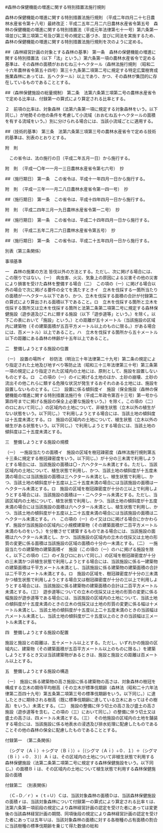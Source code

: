#森林の保健機能の増進に関する特別措置法施行規則



森林の保健機能の増進に関する特別措置法施行規則
（平成二年四月二十七日農林水産省令第十八号）最終改正：平成二五年二月二六日農林水産省令第五号　森林の保健機能の増進に関する特別措置法（平成元年法律第七十一号）第六条第一項並びに第三項第二号及び第三号の規定に基づき、並びに同法を実施するため、森林の保健機能の増進に関する特別措置法施行規則を次のように定める。

##（森林経営計画の対象とする森林の基準）
第一条　森林の保健機能の増進に関する特別措置法（以下「法」という。）第六条第一項の農林水産省令で定める基準は、その森林の面積がおおむね三十ヘクタール（森林法施行規則
（昭和二十六年農林省令第五十四号）第三十九条第二項第二号に規定する特定広葉樹育成施業森林にあっては、五ヘクタール）以上であり、かつ、その森林が集団的に存在しているものであることとする。



##（森林保健施設の総量規制）
第二条　法第六条第三項第二号の農林水産省令で定める比率は、付録第一の算式により算定される比率とする。

２　前項の比率は、対象森林（法第六条第一項に規定する対象森林をいう。以下同じ。）が地勢その他の条件を考慮して小流域（おおむね五十ヘクタールの面積を有する流域をいう。）別に分けられる場合には、当該小流域ごとに適用する。



##（技術的基準）
第三条　法第六条第三項第三号の農林水産省令で定める技術的基準は、別表のとおりとする。




附　則


　この省令は、法の施行の日（平成二年五月一日）から施行する。


附　則　（平成一〇年一一月一三日農林水産省令第七六号）　抄


##（施行期日）
第一条　この省令は、平成十一年四月一日から施行する。


附　則　（平成一三年一一月二八日農林水産省令第一四一号）　抄


##（施行期日）
第一条　この省令は、平成十四年四月一日から施行する。


附　則　（平成二四年三月一九日農林水産省令第一二号）　抄


##（施行期日）
第一条　この省令は、平成二十四年四月一日から施行する。


附　則　（平成二五年二月二六日農林水産省令第五号）　抄


##（施行期日）
第一条　この省令は、平成二十五年四月一日から施行する。


別表（第三条関係）




事項基準




一　森林の施業の方法
皆伐以外の方法とする。ただし、次に掲げる場合には、この限りではない。（一）　病虫害、火災、気象上の原因による災害その他の災害により損害を受けた森林を整備する場合（二）　この項の（一）に掲げる場合以外の場合で次に掲げる要件の全てを満たすときイ　立木を伐採する一箇所当たりの面積が一ヘクタール以下であり、かつ、立木を伐採する面積の合計が付録第二の算式により算出される面積以下であること。ロ　立木を伐採する箇所と立木を伐採する箇所又は立木を伐採する箇所と法第二条第二項第二号に規定する森林保健施設（遊歩道及びこれに類する施設（以下「遊歩道等」という。）を除く。以下この表において「施設」という。）との距離が五十メートル（当該施設の区域内に建築物（その建築面積が五百平方メートル以上のものに限る。）がある場合には、百メートル）以上であること。ハ　立木を伐採する箇所から五十メートル以下の距離にある森林の林齢が十五年以上であること。




二　整備しようとする施設の位置

（一）　設置の場所イ　砂防法（明治三十年法律第二十九号）第二条の規定により指定された土地及び地すべり等防止法（昭和三十三年法律第三十号）第三条第一項の規定により指定された区域内の土地には、原則として、施設を設置しないものとする。ロ　この項の（一）のイに掲げる土地のほか、土砂の崩壊、土砂の流出その他これらに類する危険な状況が発生するおそれのある土地には、施設を設置しないものとする。（二）　設置に係る傾斜度イ　施設（保全施設（森林の保健機能の増進に関する特別措置法施行令（平成二年政令第百十三号）第一号から第四号までに掲げる施設の保全上必要な施設をいう。）を除く。この項の（二）のロにおいて同じ。）の区域内の土地について、非植生状態（立木以外の植生がない状態をいう。以下同じ。）で利用しようとする場合には、当該土地の傾斜度は十五度未満とする。ロ　施設の区域内の土地について、植生状態（立木以外の植生がある状態をいう。以下同じ。）で利用しようとする場合には、当該土地の傾斜度は二十五度未満とする。




三　整備しようとする施設の規模

（一）　一施設当たりの面積イ　施設の区域を樹冠疎密度（森林法施行規則第五十三条に規定する樹冠疎密度をいう。以下同じ。）が十分の三未満で利用しようとする場合には、当該施設の面積は〇・六ヘクタール未満とする。ただし、当該区域内の土地について、植生状態で利用し、かつ、当該土地の傾斜度が十五度未満の場合には当該施設の面積は三ヘクタール未満とし、植生状態で利用し、かつ、当該土地の傾斜度が十五度以上二十五度未満の場合には当該施設の面積は一ヘクタール未満とする。ロ　施設の区域を樹冠疎密度が十分の三以上で利用しようとする場合には、当該施設の面積は一・二ヘクタール未満とする。ただし、当該区域内の土地について、植生状態で利用し、かつ、当該土地の傾斜度が十五度未満の場合には当該施設の面積は六ヘクタール未満とし、植生状態で利用し、かつ、当該土地の傾斜度が十五度以上二十五度未満の場合には当該施設の面積は二ヘクタール未満とする。ハ　この項の（一）のイ又はロに掲げる場合にかかわらず、施設が当該施設の区域内に小規模建築物（その建築面積が二百平方メートル未満のものをいう。）を分散させて建築するものである場合には、当該施設の面積は六ヘクタール未満とし、かつ、当該施設の区域内の立木の伐採又は土地の形質の変更に係る面積は当該施設の区域の面積の十分の一未満とする。（二）　一施設当たりの建築物の建築面積イ　施設（この項の（一）のハに掲げる施設を除く。以下この項の（二）のイ及びロにおいて同じ。）の区域を樹冠疎密度が十分の三未満かつ非植生状態で利用しようとする場合には、当該施設に係る一建築物の建築面積は千平方メートル未満とし、当該施設に係る建築物の建築面積の合計は二千平方メートル未満とする。ロ　施設の区域を、樹冠疎密度が十分の三未満かつ植生状態で利用しようとする場合又は樹冠疎密度が十分の三以上で利用しようとする場合には、当該施設に係る建築物の建築面積の合計は二百平方メートル未満とする。（三）　遊歩道等についての立木の伐採又は土地の形質の変更に係る幅施設が遊歩道等である場合には、当該施設の区域内の土地について、当該土地の傾斜度が十五度未満のときの立木の伐採又は土地の形質の変更に係る幅は十メートル未満とし、当該土地の傾斜度が十五度以上二十五度未満のときの当該幅は六メートル未満とし、当該土地の傾斜度が二十五度以上のときの当該幅は三メートル未満とする。




四　整備しようとする施設の配置

施設と施設との距離は、五十メートル以上とする。ただし、いずれかの施設の区域内に、建築物（その建築面積が五百平方メートル以上のものに限る。）を建築しようとするとき又は当該建築物があるときは、施設と施設との距離は百メートル以上とする。




五　整備しようとする施設の構造

（一）　施設に係る建築物の高さ施設に係る建築物の高さは、対象森林の樹冠を構成する立木の期待平均樹高（その立木が標準伐期齢（森林法（昭和二十六年法律第二百四十九号）第五条第二項第三号の標準伐期齢をいう。以下同じ。）に達したときに期待される樹高（既に標準伐期齢に達している立木にあってはその樹高）をいう。）未満とする。（二）　施設の整備に伴う切土の高さ及び盛土の高さ施設（遊歩道等を含む。この項の（三）において同じ。）の整備に伴う切土又は盛土の高さは、四メートル未満とする。（三）　その他施設の区域内の土地を舗装する場合には、当該施設に係る地表水の浸透及び排水処理に配慮したものであることその他の森林の保全に配慮したものであることとする。





付録第一　（第二条関係）

　（シグマ（Ａｉ）＋シグマ（Ｂｉ））÷｛（シグマ（Ａｉ）÷０．１）＋（シグマ（Ｂｉ）÷０．３）｝Ａｉは、その区域内の土地について非植生状態で利用する森林保健施設（法第二条第二項第二号に規定する森林保健施設をいう。以下同じ。）の面積Ｂｉは、その区域内の土地について植生状態で利用する森林保健施設の面積

付録第二　（別表関係）

　（Ｃ−Ｄ／ｒ）×（ｔ÷Ｕ）Ｃは、当該対象森林の面積Ｄは、当該森林保健施設の面積ｒは、当該対象森林について付録第一の算式により算定される比率ｔは、法第六条第一項前段の規定により森林経営計画の認定を受けた者にあっては変更後の当該森林経営計画の期間、同項後段の規定により森林経営計画の認定を受けた者にあっては五年Ｕは、当該対象森林の面積に対する各樹種の占有面積の割合に当該樹種の標準伐期齢を乗じて得た数値の総和



